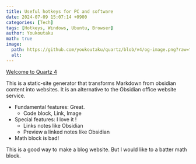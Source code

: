 ```yaml
---
title: Useful hotkeys for PC and software
date: 2024-07-09 15:07:14 +0900
categories: [Tech]
tags: [Hotkeys, Windows, Ubuntu, Browser]
author: Youkoutaku
math: true
image:
  path: https://github.com/youkoutaku/quartz/blob/v4/og-image.png?raw=true
  alt: 
---
```


[Welcome to Quartz 4](https://quartz.jzhao.xyz/)

This is a static-site generator that transforms Markdown from obsidian content into websites. It is an alternative to the Obsidian office website service.

- Fundamental features: Great.
    - Code block, Link, Image
- Special features: I love it !
    - Links notes like Obsidian
    - Preview a linked notes like Obsidian
- Math block is bad!

This is a good way to make a blog website. But I would like to a batter math block.